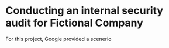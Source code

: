 # Conducting an internal security audit for Fictional Company

For this project, Google provided a scenerio 

